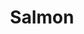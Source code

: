 ---
templateKey: blog-post
featuredpost: false
featuredimage: /assets/Salmon.png
title: Salmon
description: Fish|Pole
testfield: 278
---